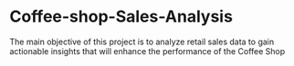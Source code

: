 # Coffee-shop-Sales-Analysis
The main objective of this project is to analyze retail sales data to gain actionable insights that will enhance the performance of the Coffee Shop
